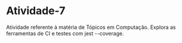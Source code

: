 # Atividade-7
Atividade referente à matéria de Tópicos em Computação. Explora as ferramentas de CI e testes com jest --coverage.
